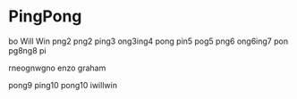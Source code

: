 # PingPong
bo Will Win
png2
png2
ping3
ong3ing4
pong
pin5
pog5
png6
ong6ing7
pon
pg8ng8
pi

rneognwgno
enzo graham


pong9
ping10
pong10
iwillwin
